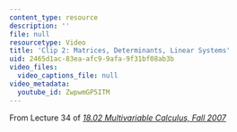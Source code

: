 ```yaml
---
content_type: resource
description: ''
file: null
resourcetype: Video
title: 'Clip 2: Matrices, Determinants, Linear Systems'
uid: 2465d1ac-83ea-afc9-9afa-9f31bf08ab3b
video_files:
  video_captions_file: null
video_metadata:
  youtube_id: ZwpwmGP5ITM
---
```


From Lecture 34 of [_18.02 Multivariable Calculus, Fall 2007_](/courses/18-02-multivariable-calculus-fall-2007/pages/video-lectures)